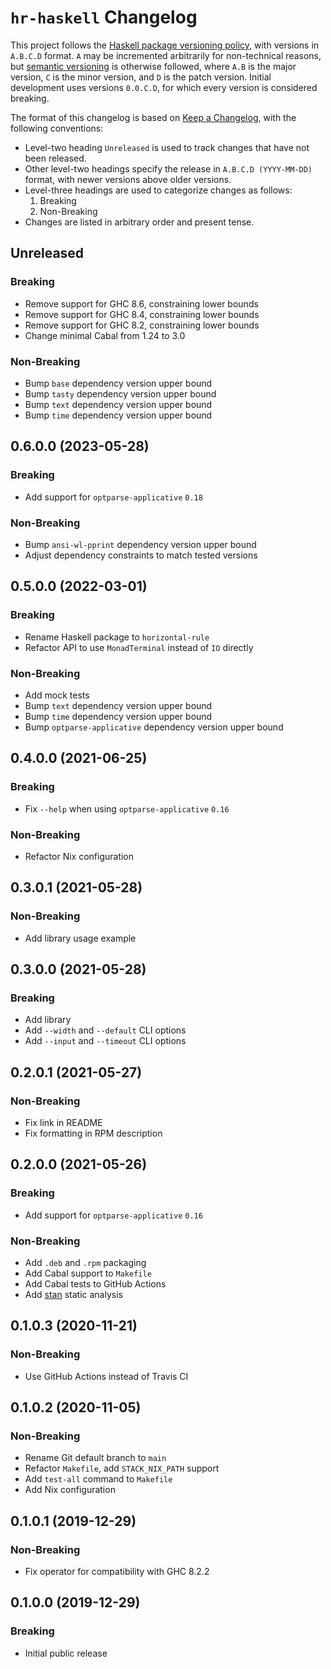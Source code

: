 # `hr-haskell` Changelog

This project follows the [Haskell package versioning policy][PVP], with
versions in `A.B.C.D` format.  `A` may be incremented arbitrarily for
non-technical reasons, but [semantic versioning][SemVer] is otherwise
followed, where `A.B` is the major version, `C` is the minor version, and `D`
is the patch version.  Initial development uses versions `0.0.C.D`, for which
every version is considered breaking.

[PVP]: <https://pvp.haskell.org/>
[SemVer]: <https://semver.org/>

The format of this changelog is based on [Keep a Changelog][KaC], with the
following conventions:

* Level-two heading `Unreleased` is used to track changes that have not been
  released.
* Other level-two headings specify the release in `A.B.C.D (YYYY-MM-DD)`
  format, with newer versions above older versions.
* Level-three headings are used to categorize changes as follows:
    1. Breaking
    2. Non-Breaking
* Changes are listed in arbitrary order and present tense.

[KaC]: <https://keepachangelog.com/en/1.0.0/>

## Unreleased

### Breaking

* Remove support for GHC 8.6, constraining lower bounds
* Remove support for GHC 8.4, constraining lower bounds
* Remove support for GHC 8.2, constraining lower bounds
* Change minimal Cabal from 1.24 to 3.0

### Non-Breaking

* Bump `base` dependency version upper bound
* Bump `tasty` dependency version upper bound
* Bump `text` dependency version upper bound
* Bump `time` dependency version upper bound

## 0.6.0.0 (2023-05-28)

### Breaking

* Add support for `optparse-applicative` `0.18`

### Non-Breaking

* Bump `ansi-wl-pprint` dependency version upper bound
* Adjust dependency constraints to match tested versions

## 0.5.0.0 (2022-03-01)

### Breaking

* Rename Haskell package to `horizontal-rule`
* Refactor API to use `MonadTerminal` instead of `IO` directly

### Non-Breaking

* Add mock tests
* Bump `text` dependency version upper bound
* Bump `time` dependency version upper bound
* Bump `optparse-applicative` dependency version upper bound

## 0.4.0.0 (2021-06-25)

### Breaking

* Fix `--help` when using `optparse-applicative` `0.16`

### Non-Breaking

* Refactor Nix configuration

## 0.3.0.1 (2021-05-28)

### Non-Breaking

* Add library usage example

## 0.3.0.0 (2021-05-28)

### Breaking

* Add library
* Add `--width` and `--default` CLI options
* Add `--input` and `--timeout` CLI options

## 0.2.0.1 (2021-05-27)

### Non-Breaking

* Fix link in README
* Fix formatting in RPM description

## 0.2.0.0 (2021-05-26)

### Breaking

* Add support for `optparse-applicative` `0.16`

### Non-Breaking

* Add `.deb` and `.rpm` packaging
* Add Cabal support to `Makefile`
* Add Cabal tests to GitHub Actions
* Add [stan](https://hackage.haskell.org/package/stan) static analysis

## 0.1.0.3 (2020-11-21)

### Non-Breaking

* Use GitHub Actions instead of Travis CI

## 0.1.0.2 (2020-11-05)

### Non-Breaking

* Rename Git default branch to `main`
* Refactor `Makefile`, add `STACK_NIX_PATH` support
* Add `test-all` command to `Makefile`
* Add Nix configuration

## 0.1.0.1 (2019-12-29)

### Non-Breaking

* Fix operator for compatibility with GHC 8.2.2

## 0.1.0.0 (2019-12-29)

### Breaking

* Initial public release

